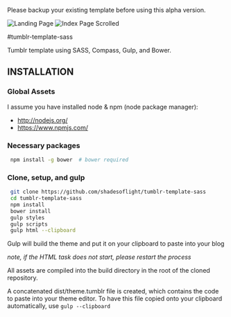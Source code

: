 Please backup your existing template before using this alpha version.

![Landing Page](https://raw.githubusercontent.com/ShadeLotus/tumblr-template-sass/master/screenshots/landing_page.png)
![Index Page Scrolled](https://raw.githubusercontent.com/ShadeLotus/tumblr-template-sass/master/screenshots/index_page_scrolled.png)

#tumblr-template-sass

Tumblr template using SASS, Compass, Gulp, and Bower.

## INSTALLATION
### Global Assets
I assume you have installed node & npm (node package manager):

+ http://nodejs.org/
+ https://www.npmjs.com/

### Necessary packages
```bash
 npm install -g bower  # bower required
```

### Clone, setup, and gulp
```bash
 git clone https://github.com/shadesoflight/tumblr-template-sass
 cd tumblr-template-sass
 npm install
 bower install
 gulp styles
 gulp scripts
 gulp html --clipboard
```

Gulp will build the theme and put it on your clipboard to paste into your blog

*note, if the HTML task does not start, please restart the process*

All assets are compiled into the build directory in the root of the cloned repository.

A concatenated dist/theme.tumblr file is created, which contains the code to paste into your theme editor.  To have this file copied onto your clipboard automatically, use `gulp --clipboard`
